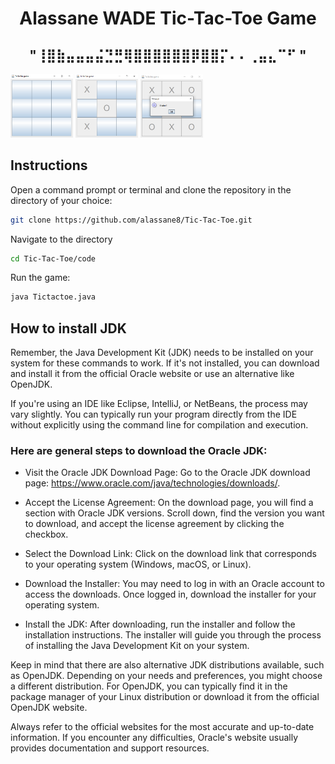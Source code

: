 <h1 align="center">
  Alassane WADE Tic-Tac-Toe Game
</h1>  
<h2 align="center">
                                       "⢸⣿⣷⣤⣤⣤⣬⣙⣛⢿⣿⣿⣿⣿⣿⣿⡿⣿⣿⡍⠄⠄⢀⣤⣄⠉⠋ "
</h2>                                        


<img width="100" alt="Screen Shot 2021-03-15 at 8 29 18 PM" src="https://github.com/alassane8/Tic-Tac-Toe/blob/main/code/images/firstimage.PNG">

<img width="100" alt="Screen Shot 2021-03-15 at 8 29 18 PM" src="https://github.com/alassane8/Tic-Tac-Toe/blob/main/code/images/secondimage.PNG">

<img width="100" alt="Screen Shot 2021-03-15 at 8 29 18 PM" src="https://github.com/alassane8/Tic-Tac-Toe/blob/main/code/images/thirdimage.PNG">

## Instructions
Open a command prompt or terminal and clone the repository in the directory of your choice:
```bash
git clone https://github.com/alassane8/Tic-Tac-Toe.git
```
Navigate to the directory 
```bash
cd Tic-Tac-Toe/code
```
Run the game:
```bash
java Tictactoe.java
```
## How to install JDK
Remember, the Java Development Kit (JDK) needs to be installed on your system for these commands to work. If it's not installed, you can download and install it from the official Oracle website or use an alternative like OpenJDK.

If you're using an IDE like Eclipse, IntelliJ, or NetBeans, the process may vary slightly. You can typically run your program directly from the IDE without explicitly using the command line for compilation and execution.

### Here are general steps to download the Oracle JDK:

- Visit the Oracle JDK Download Page:
Go to the Oracle JDK download page: https://www.oracle.com/java/technologies/downloads/.

- Accept the License Agreement:
On the download page, you will find a section with Oracle JDK versions. Scroll down, find the version you want to download, and accept the license agreement by clicking the checkbox.

- Select the Download Link:
Click on the download link that corresponds to your operating system (Windows, macOS, or Linux).

- Download the Installer:
You may need to log in with an Oracle account to access the downloads. Once logged in, download the installer for your operating system.

- Install the JDK:
After downloading, run the installer and follow the installation instructions. The installer will guide you through the process of installing the Java Development Kit on your system.

Keep in mind that there are also alternative JDK distributions available, such as OpenJDK. Depending on your needs and preferences, you might choose a different distribution. For OpenJDK, you can typically find it in the package manager of your Linux distribution or download it from the official OpenJDK website.

Always refer to the official websites for the most accurate and up-to-date information. If you encounter any difficulties, Oracle's website usually provides documentation and support resources.